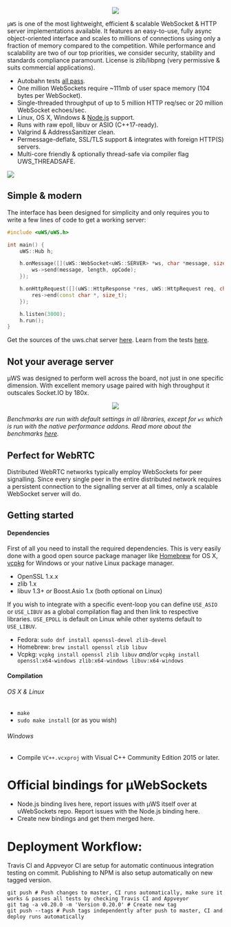
<div align="center"><img src="misc/images/logo.png"/></div>

`µWS` is one of the most lightweight, efficient & scalable WebSocket & HTTP server implementations available. It features an easy-to-use, fully async object-oriented interface and scales to millions of connections using only a fraction of memory compared to the competition. While performance and scalability are two of our top priorities, we consider security, stability and standards compliance paramount. License is zlib/libpng (very permissive & suits commercial applications).


* Autobahn tests [all pass](http://htmlpreview.github.io/?https://github.com/uWebSockets/uWebSockets/blob/master/misc/autobahn/index.html).
* One million WebSockets require ~111mb of user space memory (104 bytes per WebSocket).
* Single-threaded throughput of up to 5 million HTTP req/sec or 20 million WebSocket echoes/sec.
* Linux, OS X, Windows & [Node.js](http://github.com/uWebSockets/bindings) support.
* Runs with raw epoll, libuv or ASIO (C++17-ready).
* Valgrind & AddressSanitizer clean.
* Permessage-deflate, SSL/TLS support & integrates with foreign HTTP(S) servers.
* Multi-core friendly & optionally thread-safe via compiler flag UWS_THREADSAFE.

[![](https://api.travis-ci.org/uWebSockets/uWebSockets.svg?branch=master)](https://travis-ci.org/uWebSockets/uWebSockets)

## Simple & modern
The interface has been designed for simplicity and only requires you to write a few lines of code to get a working server:
```c++
#include <uWS/uWS.h>

int main() {
    uWS::Hub h;

    h.onMessage([](uWS::WebSocket<uWS::SERVER> *ws, char *message, size_t length, uWS::OpCode opCode) {
        ws->send(message, length, opCode);
    });

    h.onHttpRequest([](uWS::HttpResponse *res, uWS::HttpRequest req, char *data, size_t length, size_t remainingBytes) {
        res->end(const char *, size_t);
    });

    h.listen(3000);
    h.run();
}
```
Get the sources of the uws.chat server [here](https://github.com/uWebSockets/website/blob/master/main.cpp). Learn from the tests [here](tests/main.cpp).

## Not your average server
µWS was designed to perform well across the board, not just in one specific dimension. With excellent memory usage paired with high throughput it outscales Socket.IO by 180x.

<div align="center"><img src="misc/images/overview.png"/></div>

*Benchmarks are run with default settings in all libraries, except for `ws` which is run with the native performance addons. Read more about the benchmarks [here](benchmarks).*

## Perfect for WebRTC
Distributed WebRTC networks typically employ WebSockets for peer signalling. Since every single peer in the entire distributed network requires a persistent connection to the signalling server at all times, only a scalable WebSocket server will do.

## Getting started
#### Dependencies
First of all you need to install the required dependencies. This is very easily done with a good open source package manager like [Homebrew](http://brew.sh) for OS X, [vcpkg](https://github.com/Microsoft/vcpkg) for Windows or your native Linux package manager.

* OpenSSL 1.x.x
* zlib 1.x
* libuv 1.3+ *or* Boost.Asio 1.x (both optional on Linux)

If you wish to integrate with a specific event-loop you can define `USE_ASIO` or `USE_LIBUV` as a global compilation flag and then link to respective libraries. `USE_EPOLL` is default on Linux while other systems default to `USE_LIBUV`.

* Fedora: `sudo dnf install openssl-devel zlib-devel`
* Homebrew: `brew install openssl zlib libuv`
* Vcpkg: `vcpkg install openssl zlib libuv` *and/or* `vcpkg install openssl:x64-windows zlib:x64-windows libuv:x64-windows`

#### Compilation
###### OS X & Linux
* `make`
* `sudo make install` (or as you wish)
###### Windows
* Compile `VC++.vcxproj` with Visual C++ Community Edition 2015 or later.

# Official bindings for µWebSockets
* Node.js binding lives here, report issues with µWS itself over at uWebSockets repo. Report issues with the Node.js binding here.
* Create new bindings and get them merged here.

# Deployment Workflow: 
Travis CI and Appveyor CI are setup for automatic continuous integration testing on commit. Publishing to NPM is also setup automatically on new tagged version.

```shell
git push # Push changes to master, CI runs automatically, make sure it works & passes all tests by checking Travis CI and Appveyor
git tag -a v0.20.0 -m 'Version 0.20.0' # Create new tag
git push --tags # Push tags independently after push to master, CI and deploy runs automatically
```
